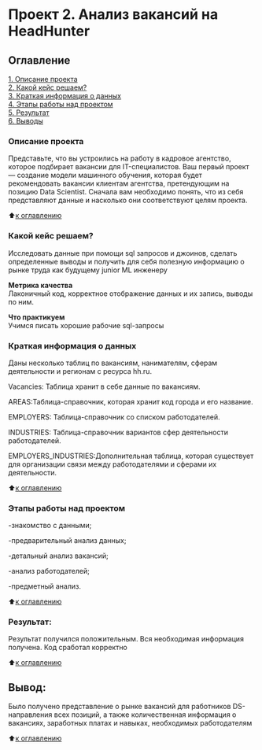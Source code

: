 # Проект 2. Анализ вакансий на HeadHunter

## Оглавление  
[1. Описание проекта](https://github.com/hremeus/DS_Learning_Project_01/tree/main/project_1/README.md#Описание-проекта)  
[2. Какой кейс решаем?](https://github.com/hremeus/DS_Learning_Project_01/tree/main/project_1/README.md#Какой-кейс-решаем)  
[3. Краткая информация о данных](https://github.com/hremeus/DS_Learning_Project_01/tree/main/project_1/README.md#Краткая-информация-о-данных)  
[4. Этапы работы над проектом](https://github.com/hremeus/DS_Learning_Project_01/tree/main/project_1/README.md#Этапы-работы-над-проектом)  
[5. Результат](https://github.com/hremeus/DS_Learning_Project_01/tree/main/project_1/README.md#Результат)    
[6. Выводы](https://github.com/hremeus/DS_Learning_Project_01/tree/main/project_1/README.md#Выводы) 

### Описание проекта    
Представьте, что вы устроились на работу в кадровое агентство, которое подбирает вакансии для IT-специалистов. Ваш первый проект — создание модели машинного обучения, которая будет рекомендовать вакансии клиентам агентства, претендующим на позицию Data Scientist. Сначала вам необходимо понять, что из себя представляют данные и насколько они соответствуют целям проекта.

:arrow_up:[к оглавлению](https://github.com/hremeus/DS_Learning_Project_01/tree/main/project_1/README.md#Оглавление)


### Какой кейс решаем?    
Исследовать данные при помощи sql запросов и джоинов, сделать определенные выводы и получить для себя полезную информацию о рынке труда как будущему junior ML инженеру

**Метрика качества**     
Лаконичный код, корректное отображение данных и их запись, выводы по ним.

**Что практикуем**     
Учимся писать хорошие рабочие sql-запросы


### Краткая информация о данных
Даны несколько таблиц по вакансиям, нанимателям, сферам деятельности и регионам с ресурса hh.ru. 

Vacancies: Таблица хранит в себе данные по вакансиям. 

AREAS:Таблица-справочник, которая хранит код города и его название.

EMPLOYERS: Таблица-справочник со списком работодателей.

INDUSTRIES: Таблица-справочник вариантов сфер деятельности работодателей.

EMPLOYERS_INDUSTRIES:Дополнительная таблица, которая существует для организации связи между работодателями и сферами их деятельности.

:arrow_up:[к оглавлению](https://github.com/hremeus/DS_Learning_Project_01/tree/main/project_1/README.md#Оглавление)


### Этапы работы над проектом  

-знакомство с данными;

-предварительный анализ данных;

-детальный анализ вакансий;

-анализ работодателей;

-предметный анализ.

:arrow_up:[к оглавлению](https://github.com/hremeus/DS_Learning_Project_01/tree/main/project_1/README.md#Оглавление)


### Результат:  

Результат получился положительным. Вся необходимая информация получена. Код сработал корректно

:arrow_up:[к оглавлению](https://github.com/hremeus/DS_Learning_Project_01/tree/main/project_1/README.md#Оглавление)


## Вывод:  

Было получено представление о рынке вакансий для работников DS-направления всех позиций, а также количественная информация о вакансиях, заработных платах и навыках, необходимых работодателям

:arrow_up:[к оглавлению](https://github.com/hremeus/DS_Learning_Project_01/tree/main/project_1/README.md#Оглавление)


